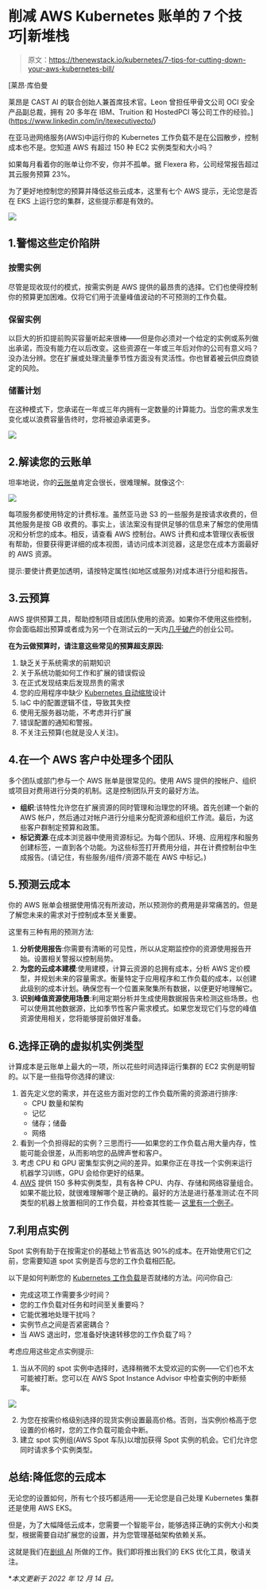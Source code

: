 # 削减 AWS Kubernetes 账单的 7 个技巧|新堆栈

> 原文：<https://thenewstack.io/kubernetes/7-tips-for-cutting-down-your-aws-kubernetes-bill/>

[](https://www.linkedin.com/in/itexecutivecto/)

 [莱昂·库伯曼

莱昂是 CAST AI 的联合创始人兼首席技术官。Leon 曾担任甲骨文公司 OCI 安全产品副总裁，拥有 20 多年在 IBM、Truition 和 HostedPCI 等公司工作的经验。](https://www.linkedin.com/in/itexecutivecto/) [](https://www.linkedin.com/in/itexecutivecto/)

在亚马逊网络服务(AWS)中运行你的 Kubernetes 工作负载不是在公园散步，控制成本也不是。您知道 AWS 有超过 150 种 EC2 实例类型和大小吗？

如果每月看着你的账单让你不安，你并不孤单。据 Flexera 称，公司经常报告超过其云服务预算 23%。

为了更好地控制您的预算并降低这些云成本，这里有七个 AWS 提示，无论您是否在 EKS 上运行您的集群，这些提示都是有效的。

![](img/4583307cb8734adedd10aca93315a9a7.png)

## 1.警惕这些定价陷阱

### 按需实例

尽管是现收现付的模式，按需实例是 AWS 提供的最昂贵的选择。它们也使得控制你的预算更加困难。仅将它们用于流量峰值波动的不可预测的工作负载。

### 保留实例

以巨大的折扣提前购买容量听起来很棒——但是你必须对一个给定的实例或系列做出承诺，而没有能力在以后改变。这些资源在一年或三年后对你的公司有意义吗？没办法分辨。您在扩展或处理流量季节性方面没有灵活性。你也冒着被云供应商锁定的风险。

### 储蓄计划

在这种模式下，您承诺在一年或三年内拥有一定数量的计算能力。当您的需求发生变化或以浪费容量告终时，您将被迫承诺更多。

![](img/a613e00085f84beafa78e56407cff163.png)

## 2.解读您的云账单

坦率地说，你的[云账单](https://cast.ai/blog/how-to-solve-the-costliest-cloud-bill-issues/)肯定会很长，很难理解。就像这个:

![](img/b590168ef9b9b7a287a2f3f0ea1817ac.png)

每项服务都使用特定的计费标准。虽然亚马逊 S3 的一些服务是按请求收费的，但其他服务是按 GB 收费的。事实上，该法案没有提供足够的信息来了解您的使用情况和分析您的成本。相反，请查看 AWS 控制台。AWS 计费和成本管理仪表板很有帮助，但要获得更详细的成本视图，请访问成本浏览器，这是您在成本方面最好的 AWS 资源。

提示:要使计费更加透明，请按特定属性(如地区或服务)对成本进行分组和报告。

## 3.云预算

AWS 提供预算工具，帮助控制项目或团队使用的资源。如果你不使用这些控制，你会面临超出预算或者成为另一个在测试云的一天内[几乎破产](https://blog.tomilkieway.com/72k-2/)的创业公司。

**在为云做预算时，请注意这些常见的预算超支原因:**

1.  缺乏关于系统需求的前期知识
2.  关于系统功能如何工作和扩展的错误假设
3.  在正式发现结束后发现昂贵的需求
4.  您的应用程序中缺少 [Kubernetes 自动缩放](https://cast.ai/blog/guide-to-kubernetes-autoscaling-for-cloud-cost-optimization/)设计
5.  IaC 中的配置逻辑不佳，导致其失控
6.  使用无服务器功能，不考虑并行扩展
7.  错误配置的通知和警报。
8.  不关注云预算(也就是没人关注)。

## 4.在一个 AWS 客户中处理多个团队

多个团队或部门参与一个 AWS 账单是很常见的。使用 AWS 提供的按帐户、组织或项目对费用进行分类的机制。这是控制团队开支的最好方法。

*   **组织**:该特性允许您在扩展资源的同时管理和治理您的环境。首先创建一个新的 AWS 帐户，然后通过对帐户进行分组来分配资源和组织工作流。最后，为这些客户群制定预算和政策。
*   **标记资源**:在成本浏览器中使用资源标记。为每个团队、环境、应用程序和服务创建标签，一直到各个功能。为这些标签打开费用分组，并在计费控制台中生成报告。(请记住，有些服务/组件/资源不能在 AWS 中标记。)

## 5.预测云成本

你的 AWS 账单会根据使用情况有所波动，所以预测你的费用是非常痛苦的。但是了解您未来的需求对于控制成本至关重要。

这里有三种有用的预测方法:

1.  **分析使用报告**:你需要有清晰的可见性，所以从定期监控你的资源使用报告开始。设置相关警报以控制局势。
2.  **为您的云成本建模**:使用建模，计算云资源的总拥有成本，分析 AWS 定价模型，并规划未来的容量需求。衡量特定于应用程序和工作负载的成本，以创建此级别的成本计划。确保您有一个位置来聚集所有数据，以便更好地理解它。
3.  **识别峰值资源使用场景**:利用定期分析并生成使用数据报告来检测这些场景。也可以使用其他数据源，比如季节性客户需求模式。如果您发现它们与您的峰值资源使用相关，您将能够提前做好准备。

## 6.选择正确的虚拟机实例类型

计算成本是云账单上最大的一项，所以花些时间选择运行集群的 EC2 实例是明智的。以下是一些指导你选择的建议:

1.  首先定义您的需求，并在这些方面对您的工作负载所需的资源进行排序:
    *   CPU 数量和架构
    *   记忆
    *   储存；储备
    *   网络
2.  看到一个负担得起的实例？三思而行——如果您的工作负载占用大量内存，性能可能会很差，从而影响您的品牌声誉和客户。
3.  考虑 CPU 和 GPU 密集型实例之间的差异。如果你正在寻找一个实例来运行机器学习训练，GPU 会给你更好的结果。
4.  [AWS](https://thenewstack.io/managing-kubernetes-secrets-with-aws-secrets-manager/) 提供 150 多种实例类型，具有各种 CPU、内存、存储和网络容量组合。如果不能比较，就很难理解哪个是正确的。最好的方法是进行基准测试:在不同类型的机器上放置相同的工作负载，并检查其性能— [这里有一个例子](https://cast.ai/blog/how-to-choose-the-best-vm-for-the-job/)。

## 7.利用点实例

Spot 实例有助于在按需定价的基础上节省高达 90%的成本。在开始使用它们之前，您需要知道 spot 实例是否与您的工作负载相匹配。

以下是如何判断您的 [Kubernetes 工作负载](https://thenewstack.io/primer-how-kubernetes-came-to-be-what-it-is-and-why-you-should-care/)是否就绪的方法。问问你自己:

*   完成这项工作需要多少时间？
*   您的工作负载对任务和时间至关重要吗？
*   它能优雅地处理干扰吗？
*   实例节点之间是否紧密耦合？
*   当 AWS 退出时，您准备好快速转移您的工作负载了吗？

考虑应用这些定点实例提示:

1.  当从不同的 spot 实例中选择时，选择稍微不太受欢迎的实例——它们也不太可能被打断。您可以在 AWS Spot Instance Advisor 中检查实例的中断频率。

![](img/449bb3d6d3a90152eb0e19d655307cce.png)

2.  为您在按需价格级别选择的现货实例设置最高价格。否则，当实例价格高于您设置的价格时，您的工作负载可能会中断。
3.  建立 spot 实例组(AWS Spot 车队)以增加获得 Spot 实例的机会。它们允许您同时请求多个实例类型。

## 总结:降低您的云成本

无论您的设置如何，所有七个技巧都适用——无论您是自己处理 Kubernetes 集群还是使用 AWS EKS。

但是，为了大幅降低云成本，您需要一个智能平台，能够选择正确的实例大小和类型，根据需要自动扩展您的设置，并为您管理基础架构依赖关系。

这就是我们在[剧组 AI](https://cast.ai?utm_content=inline-mention) 所做的工作。我们即将推出我们的 EKS 优化工具，敬请关注。

**本文更新于 2022 年 12 月 14 日。*

<svg xmlns:xlink="http://www.w3.org/1999/xlink" viewBox="0 0 68 31" version="1.1"><title>Group</title> <desc>Created with Sketch.</desc></svg>